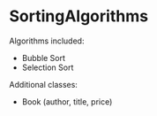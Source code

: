 # SortingAlgorithms

Algorithms included:

- Bubble Sort
- Selection Sort

Additional classes:
- Book (author, title, price)